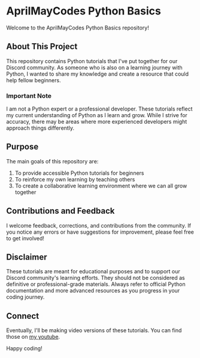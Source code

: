 # AprilMayCodes Python Basics

Welcome to the AprilMayCodes Python Basics repository!

## About This Project

This repository contains Python tutorials that I've put together for our Discord community. As someone who is also on a learning journey with Python, I wanted to share my knowledge and create a resource that could help fellow beginners.

### Important Note

I am not a Python expert or a professional developer. These tutorials reflect my current understanding of Python as I learn and grow. While I strive for accuracy, there may be areas where more experienced developers might approach things differently.

## Purpose

The main goals of this repository are:

1. To provide accessible Python tutorials for beginners
2. To reinforce my own learning by teaching others
3. To create a collaborative learning environment where we can all grow together

## Contributions and Feedback

I welcome feedback, corrections, and contributions from the community. If you notice any errors or have suggestions for improvement, please feel free to get involved!

## Disclaimer

These tutorials are meant for educational purposes and to support our Discord community's learning efforts. They should not be considered as definitive or professional-grade materials. Always refer to official Python documentation and more advanced resources as you progress in your coding journey.

## Connect

Eventually, I'll be making video versions of these tutorials. You can find those on [my youtube](https://youtube.com/@aprilmaycodes).

Happy coding!
